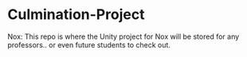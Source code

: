# Culmination-Project
Nox:
This repo is where the Unity project for Nox will be stored for any professors.. or even future students to check out.
